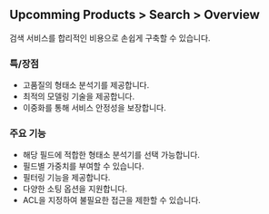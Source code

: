 ## Upcomming Products > Search > Overview

검색 서비스를 합리적인 비용으로 손쉽게 구축할 수 있습니다.

### 특/장점
* 고품질의 형태소 분석기를 제공합니다.
* 최적의 모델링 기술을 제공합니다.
* 이중화를 통해 서비스 안정성을 보장합니다.

### 주요 기능
* 해당 필드에 적합한 형태소 분석기를 선택 가능합니다.
* 필드별 가중치를 부여할 수 있습니다.
* 필터링 기능을 제공합니다.
* 다양한 소팅 옵션을 지원합니다.
* ACL을 지정하여 불필요한 접근을 제한할 수 있습니다.
